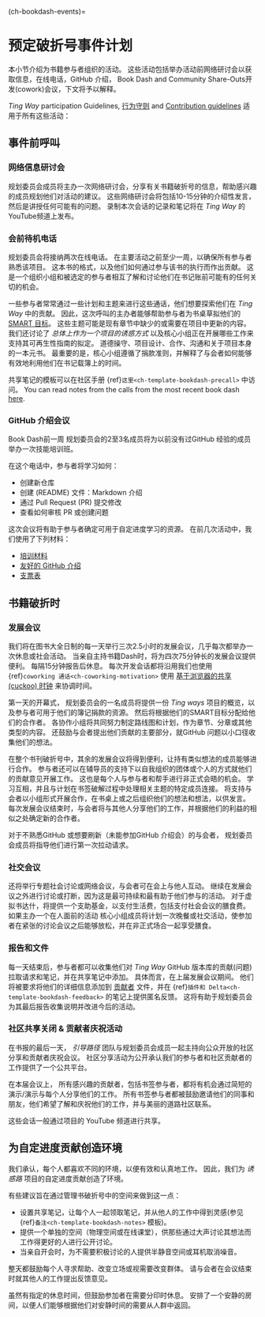 (ch-bookdash-events)=
# 预定破折号事件计划

本小节介绍为书籍参与者组织的活动。 这些活动包括举办活动前网络研讨会以获取信息，在线电话，GitHub 介绍， Book Dash and Community Share-Outs开发(cowork)会议，下文将予以解释。

_Ting Way_ participation Guidelines, [行为守则](https://the-turing-way.netlify.app/community-handbook/coc.html) and [Contribution guidelines](https://github.com/alan-turing-institute/the-turing-way/blob/main/CONTRIBUTING.md) 适用于所有这些活动：

## 事件前呼叫

### 网络信息研讨会

规划委员会成员将主办一次网络研讨会，分享有关书籍破折号的信息，帮助感兴趣的成员规划他们对活动的建议。 这些网络研讨会将包括10-15分钟的介绍性发言，然后是讲授任何可能有的问题。 录制本次会话的记录和笔记将在 _Ting Way_ 的YouTube频道上发布。

### 会前待机电话

规划委员会将接纳两次在线电话。 在主要活动之前至少一周，以确保所有参与者熟悉该项目。 这本书的格式，以及他们如何通过参与该书的执行而作出贡献。 这是一个组织小组和被选定的参与者相互了解和讨论他们在书记账前可能有的任何关切的机会。

一些参与者常常通过一些计划和主题来进行这些通话，他们想要探索他们在 _Ting Way_ 中的贡献。 因此，这次呼叫的主办者能够帮助参与者为书桌草拟他们的 [SMART 目标](https://www.atlassian.com/blog/productivity/how-to-write-smart-goals)。 这些主题可能是现有章节中缺少的或需要在项目中更新的内容。 我们还讨论了 _总体上作为一个项目的诱惑方式_ 以及核心小组正在开展哪些工作来支持其可再生性指南的拟定。 道德操守、项目设计、合作、沟通和关于项目本身的一本元书。 最重要的是，核心小组遵循了捐款准则，并解释了与会者如何能够有效地利用他们在书记载簿上的时间。

共享笔记的模板可以在社区手册 {ref}`这里<ch-template-bookdash-precall>` 中访问。 You can read notes from the calls from the most recent book dash [here](https://hackmd.io/@turingway).

### GitHub 介绍会议

Book Dash前一周 规划委员会的2至3名成员将为以前没有过GitHub 经验的成员举办一次技能培训班。

在这个电话中，参与者将学习如何：
- 创建新仓库
- 创建 (README) 文件：Markdown 介绍
- 通过 Pull Request (PR) 提交修改
- 查看如何审核 PR 或创建问题

这次会议将有助于参与者确定可用于自定进度学习的资源。 在前几次活动中，我们使用了下列材料：
- [培训材料](https://malvikasharan.github.io/developing_collaborative_document)
- [友好的 GitHub 介绍](https://docs.google.com/presentation/d/e/2PACX-1vR-Qu4kYulSMGnnAHH9-OonNiLkaJrsolEecEkt0VD5_3PmKWePmiSQwxK3QHoq5gNsL-MJKowmgsAx/pub?start=false&loop=false&delayms=3000)
- [支票表](https://guides.github.com/pdfs/markdown-cheatsheet-online.pdf)

## 书籍破折时

### 发展会议

我们将在图书大全日制的每一天举行三次2.5小时的发展会议，几乎每次都举办一次休息或社会活动。 当亲自主持书籍Dash时，将为四次75分钟长的发展会议提供便利。 每隔15分钟报告后休息。 每次开发会话都将沿用我们也使用 {ref}`coworking 通话<ch-coworking-motivation>` 使用 [基于浏览器的共享 (cuckoo) 时钟](https://cuckoo.team/tw-bookdash) 来协调时间。

第一天的开幕式， 规划委员会的一名成员将提供一份 _Ting ways_ 项目的概览，以及参与者可用于他们的簿记捐款的资源。 然后将根据他们的SMART目标分配给他们的合作者。 各协作小组将共同努力制定路线图和计划，作为章节、分章或其他类型的内容。 还鼓励与会者提出他们贡献的主要部分，就GitHub 问题以小口径收集他们的想法。

在整个书刊破折号中，其余的发展会议将得到便利，让持有类似想法的成员能够进行合作。 参与者还可以在辅导员的支持下以自我组织的团体或个人的方式就他们的贡献意见开展工作。 这也是每个人与参与者和帮手进行非正式会晤的机会。 学习互相，并且与计划在书签破解过程中处理相关主题的特定成员连接。 将支持与会者以小组形式开展合作，在书桌上或之后组织他们的想法和想法，以供发言。 每次发展会议结束时，与会者将与其他人分享他们的工作，并根据他们的利益的相似之处确定新的合作者。

对于不熟悉GitHub 或想要刷新（未能参加GitHub 介绍会）的与会者， 规划委员会成员将指导他们进行第一次拉动请求。

### 社交会议

还将举行专题社会讨论或网络会议，与会者可在会上与他人互动。 继续在发展会议之外进行讨论或打断，因为这是最可持续和最有助于他们参与的活动。 对于虚拟书达什，将提供一个支助基金，以支付生活费，包括支付社会会议的膳食费。 如果主办一个在人面前的活动 核心小组成员将计划一次晚餐或社交活动，使参加者在紧张的讨论会议之后能够放松，并在非正式场合一起享受膳食。

### 报告和文件

每一天结束后，参与者都可以收集他们对 _Ting Way_ GitHub 版本库的贡献(问题) 拉取请求和笔记，并在共享笔记中添加。 具体而言，在上届发展会议期间。 他们将被要求将他们的详细信息添加到 [贡献者](https://github.com/alan-turing-institute/the-turing-way/tree/book-dash-chapter/contributors.md) 文件，并在 {ref}`插件和 Delta<ch-template-bookdash-feedback>` 的笔记上提供匿名反馈。 这将有助于规划委员会为其最后报告收集说明并改进今后的活动。

### 社区共享关闭 & 贡献者庆祝活动

在书报的最后一天， _引导路径_ 团队与规划委员会成员一起主持向公众开放的社区分享和贡献者庆祝会议。 社区分享活动为公开承认我们的参与者和社区贡献者的工作提供了一个公共平台。

在本届会议上， 所有感兴趣的贡献者，包括书签参与者，都将有机会通过简短的演示/演示与每个人分享他们的工作。 所有书签参与者都被鼓励邀请他们的同事和朋友，他们希望了解和庆祝他们的工作，并与美丽的道路社区联系。

这些会话一般通过项目的 YouTube 频道进行共享。

## 为自定进度贡献创造环境

我们承认，每个人都喜欢不同的环境，以便有效和认真地工作。 因此，我们为 _诱惑路_ 项目的自定进度贡献创造了环境。

有些建议旨在通过管理书破折号中的空间来做到这一点：
- 设置共享笔记，让每个人一起领取笔记，并从他人的工作中得到灵感(参见 {ref}`备注<ch-template-bookdash-notes>` 模板)。
- 提供一个单独的空间（物理空间或在线课堂），供那些通过大声讨论其想法而工作得更好的人进行公开讨论。
- 当亲自开会时，为不需要积极讨论的人提供半静音空间或耳机取消噪音。

整天都鼓励每个人寻求帮助、改变立场或视需要改变群体。 请与会者在会议结束时就其他人的工作提出反馈意见。

虽然有指定的休息时间，但鼓励参加者在需要分印时休息。 安排了一个安静的房间，以便人们能够根据他们对安静时间的需要从人群中返回。
